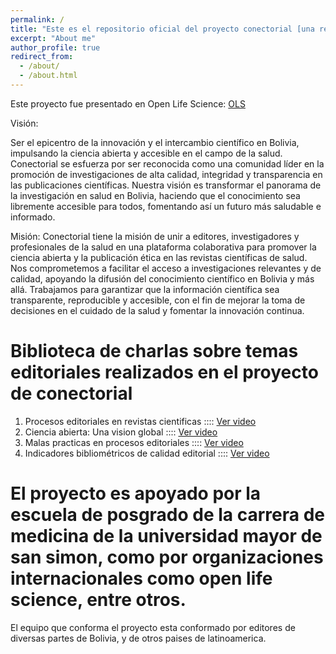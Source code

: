 ```yaml
---
permalink: /
title: "Este es el repositorio oficial del proyecto conectorial [una red de encuentros de editores de revistas cientificas de Bolivia] incubado en Open Life Science"
excerpt: "About me"
author_profile: true
redirect_from: 
  - /about/
  - /about.html
---
```


Este proyecto fue presentado en Open Life Science: 
[OLS](https://openlifesci.org/openseeds/ols-5/projects-participants.html#projects)

Visión:

Ser el epicentro de la innovación y el intercambio científico en Bolivia, impulsando la ciencia abierta y accesible en el campo de la salud. 
Conectorial se esfuerza por ser reconocida como una comunidad líder en la promoción de investigaciones de alta calidad, integridad y transparencia en las publicaciones científicas. Nuestra visión es transformar el panorama de la investigación en salud en Bolivia, haciendo que el conocimiento sea libremente accesible para todos, fomentando así un futuro más saludable e informado.

Misión:
Conectorial tiene la misión de unir a editores, investigadores y profesionales de la salud en una plataforma colaborativa para promover la ciencia abierta y la publicación ética en las revistas científicas de salud. 
Nos comprometemos a facilitar el acceso a investigaciones relevantes y de calidad, apoyando la difusión del conocimiento científico en Bolivia y más allá. 
Trabajamos para garantizar que la información científica sea transparente, reproducible y accesible, con el fin de mejorar la toma de decisiones en el cuidado de la salud y fomentar la innovación continua.

Biblioteca de charlas sobre temas editoriales realizados en el proyecto de conectorial
======
1. Procesos editoriales en revistas cientificas    :::: [Ver video](https://youtu.be/c9sCPMZCggM)
2. Ciencia abierta: Una vision global              :::: [Ver video](https://youtu.be/c9sCPMZCggM)
3. Malas practicas en procesos editoriales         :::: [Ver video](https://youtu.be/yP0iInuCpwM)
4. Indicadores bibliométricos de calidad editorial :::: [Ver video](https://youtu.be/ZcLqK7jiGRM)


El proyecto es apoyado por la escuela de posgrado de la carrera de medicina de la universidad mayor de san simon, como por organizaciones internacionales como open life science, entre otros.
======

El equipo que conforma el proyecto esta conformado por editores de diversas partes de Bolivia, y de otros paises de latinoamerica.
